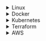 
<details>
<summary>Linux</summary>
Hard link vs soft link
A hard link is a file all its own, and the file references or points to the exact spot on a hard drive where the Inode stores the data.
A soft link isn't a separate file, it points to the name of the original file, rather than to a spot on the hard drive.

а) Жесткая ссылка не может быть создана для каталогов. Жесткая ссылка может быть создана только для файла.
б) Символические ссылки или симлинки могут ссылаться на каталог.

что в Линукс отвечает за открытие файлов?

Inode
inode  или индексный дескриптор — это структура данных в которой хранится метаинформация о стандартных файлах, каталогах или других объектах файловой системы, кроме непосредственно данных и имени.
Ну то есть , грубо говоря, что на 1 файл или директорию тратится 1 inode
На случай если кончились inode, заклинаний не подскажу. Так что для разделов в которы плодятся мелкие файлы следует грамотно выбирать файловую систему или нпйти и удалить все мелкие нулевые файлы.
Пример, мы как-то давно использовали btrfs для хранения множества мелких файлов тк в ней inode создаются динамически
Поискать нулевые файлы



Как узнать оболочку линукс?
echo $0

Что такое образ initrd?

Начальный RAM-диск (initrd) – это исходная корневая файловая система, которая монтируется до того, как будет доступна настоящая корневая файловая система.
Initrd привязан к ядру и загружен как часть процедуры загрузки ядра.

SUID SGID Sticky bit
SUID: если установлен бит setuid, когда файл выполняется пользователем, процесс будет иметь те же права, что и владелец исполняемого файла.
SGID: То же  самое что SUID, но только для групп
Sticky bit:  в основном это касается папок, подразумевает, файл или папка, созданные в папке с поддержкой stickybit, могут быть удалены только владельцем. Например , исползование sticky-бита – это /tmp, где каждый пользователь имеет разрешение на запись, но удалить его могут только пользователи, владеющие файлом.

Состояния процессов

```
Running (R):
Процесс либо выполняется на процессоре, либо готов к выполнению (ожидает своей очереди).

Sleeping (S или D):
Interruptible sleep (S): Процесс спит (ожидает завершения какого-либо события, например, ввода-вывода) и может быть прерван сигналом.
Uninterruptible sleep (D): Процесс находится в состоянии сна и не может быть прерван сигналом. Обычно это состояние связано с ожиданием завершения операций ввода-вывода.

Stopped (T):
Процесс остановлен, обычно сигналом (например, SIGSTOP или SIGTSTP), и ожидает дальнейших инструкций. Процесс может быть возобновлен с помощью сигнала SIGCONT.

Zombie (Z):
Процесс завершил выполнение, но его запись в таблице процессов ещё не удалена, так как родительский процесс ещё не вызвал wait() для получения статуса завершения. Это состояние временно и длится до того, как родительский процесс обработает завершение дочернего процесса.

Traced (t):
Процесс находится под контролем отладчика (например, gdb).

Idle (I):
В некоторых версиях ядра или инструментов мониторинга может присутствовать это состояние, обозначающее, что процесс ничего не делает, но при этом не находится в ожидании, как в Sleeping.
```

Что такое zombie процесс?
В Linux (и других Unix-подобных операционных системах) процесс-зомби (zombie process) — это процесс, который завершил своё выполнение, но его запись в таблице процессов всё ещё сохраняется. Это происходит, когда процесс завершает своё выполнение, но его родительский процесс не вызвал системный вызов wait() для получения кода завершения дочернего процесса.

Основные системные вызовы:
```
- open - открыть файл
- read - пытается читать из файлового дискриптора
- write - пытается записать в файловый дескриптор
- close - закрывает файл посмле чтения илм записи
- fork - создает новый дочерний процесс
- execve - выполняет исплняемый файл
- kill
```

Что такое уровни запуска в linux и как их изменить?

Уровень выполнения – это состояние init и всей системы, которое определяет, какие системные службы работают, и они идентифицируются по номерам.

Существует 7 различных уровней выполнения (уровень выполнения 0-6) в системе Linux для различных целей.

Описания приведены ниже.

```
0: Halt System (To shutdown the system)
1: Single user mode
2: Basic multi user mode without NFS
3: Full multi user mode (text based)
4: unused
5: Multi user mode with Graphical User Interface
6: Reboot System
```

Команда TOP
RES (Resident Set Size): Это объем физической памяти (RAM), который используется процессом в данный момент. Включает: Текущие разделяемые библиотеки, а также физическую память, занятую процессом.

VIRT (Virtual Memory Size): Что показывает: Это общий объем виртуальной памяти, используемой процессом. Включает: Все кодовые, данные и разделяемые библиотеки, а также память, выделенную, но не использованную (т.е. не загруженную в RAM).


42. Что такое SeLinux?


SELinux – это аббревиатура от Security-enhanced Linux.

Это реализация контроля доступа и функция безопасности для ядра Linux.
Он предназначен для защиты сервера от неправильной настройки и / или скомпрометированных демонов.

Он устанавливает ограничения и инструктирует серверные демоны или программы, к каким файлам они могут обращаться и какие действия они могут предпринимать, определяя политику безопасности.


44. В чем разница между виртуальным хостингом на основе имени и виртуальным хостингом на основе IP?

Виртуальные хосты используются для размещения нескольких доменов на одном экземпляре Apache/Nginx.

Вы можете иметь один виртуальный хост для каждого IP-адреса вашего сервера, или один и тот же IP-адрес, но разные порты, или один и тот же IP-адрес, один и тот же порт, но разные имена хостов.
Последнее называется «ame based vhosts».
На виртуальном хостинге на основе IP мы можем запустить более одного веб-сайта на одном сервере, но каждый веб-сайт имеет свой IP-адрес, в то время как в виртуальном хостинге на основе имен мы размещаем несколько веб-сайтов на одном IP-адресе.
Но для этого вам нужно поместить более одной записи DNS для вашего IP-адреса в базу данных DNS.



Какое использование файлов /etc/passwd и /etc/shadow?

Файл /etc/shadow хранит действительный пароль в зашифрованном формате с некоторыми дополнительными свойствами, связанными с паролем пользователя.
В основном он учитывает параметры старения. Все поля разделены двоеточием (:).

Он содержит одну запись на строку для каждого пользователя, указанного в файле /etc/pass


Зачем устанавливать безпарольный вход по ssh?

Чтобы еще больше повысить безопасность системы, большинство организаций решили использовать аутентификацию на основе ключей вместо аутентификации на основе пароля.
Мы можем обеспечить аутентификацию на основе ключей, отключив стандартную аутентификацию по паролю.
Открытый ключ добавляется в файл конфигурации сервера, в то время как личный ключ остается конфиденциальным на стороне клиента.


Что такое swappiness в Linux?

Параметр swappiness контролирует стремление ядра перемещать процессы из физической памяти на диск подкачки.


OMM killer -защитный механизм ядра Linux, призванный решать проблемы с нехваткой памяти. При исчерпании доступной памяти он принудительно «убивает» наиболее подходящий по приоритетам процесс, отправляя ему сигнал KILL

Garbage collector - одна из форм автоматического управления памятью. Специальный процесс, называемый сборщиком мусора (англ. garbage collector), периодически освобождает память, удаляя из неё ставшие ненужными объекты.

Load average — это показатель, который используется для отображения средней нагрузки на систему за определенные периоды времени. Он указывает на количество активных процессов, которые либо выполняются, либо ожидают выполнения на процессоре.

51. Как проходит процесс загрузки linux

52. Какие уровни абстрации у LVM

53. Лимиты пользователя в linux ulimit

54. Заголовки TCP пакетов
	SYN
	ACK
	FYN
	WAIT
	RST
	RJCT
	CLOSE

55. Что такое ретраснмишн?

56. Что такое traceroute и как отрислвывает хосты черех которые прошел пакет?

57. Какие виды NAT (SNAT, DNAT)?

58. Что происход при curl ifconfig.io (максимально детально)

59.



</details>

<details>
<summary>Docker</summary>

Отличие docker  от  VM
В основе VM гипервизор,
Под капотом докера Namespaces + Control groups

namespaces для организации изолированных рабочих пространств, которые мы называем контейнерами.
Список некоторых пространств имен, которые использует docker:

- pid: для изоляции процесса;
- net: для управления сетевыми интерфейсами;
- ipc: для управления IPC ресурсами. (ICP: InterProccess Communication);
- mnt: для управления точками монтирования;
- utc: для изолирования ядра и контроля генерации версий(UTC: Unix timesharing system)


Control groups (контрольные группы)

cgroups для распределение или ограничения ресурсов для  процессов (процессорные, сетевые, ресурсы памяти, ресурсы ввода-вывода)

CMD ENTRYPOINT RUN
CMD sets the command and its parameters to be executed by default after the container is started. However, CMD can be replaced by docker run command line parameters. ENTRYPOINT configures the command to run when the container starts

Инструкции dockerfile:
FROM
ENV
ARG
WORKDIR
RUN
EXPOSE - Никакие порты не открываются, это элемент документирования
VOLUME - внутри контейнера становится томом. При запуске контейнера Docker автоматически создаст том и примонтирует его к этому пути. Данные, записанные в том(volume), сохранятся даже после остановки или удаления контейнера. Например,VOLUME /data.

CMD  явлется как бы дополнением   ENTRYPOINT
те в Entrypoint мы кладем команду ( python server.py),  а в CMD мы кладем  аргуметы к комманде
 Если посмотреть чуть шире, а именно в разрезе  k8s , то  Entrypoint  у нас был зашит в образ, а CMD  мы мы передовали через helm  в зависимости от среды ( dev/qa/stg)  через параметр args

k8s command -> entrypoint
k8s args ->  cmd


Минимизация количества слоев образа


При использовании таких команд, как RUN, COPY, ADD Docker создает слои. Каждый слой увеличивает размер образа, так как слои кэшируются.
Чтобы уменьшить количество слоев, необходимо объединять (комбинировать) команды в цепочки для того, чтобы исключить проблемы, связанные с неправильным использованием кэша. Рассмотрим эти рекомендации на конкретных примерах. Предположим, нам необходимо выполнить следующие 2 команды:
```
RUN apt update
RUN apt -y install tree
```
Если вы используете apt, необходимо комбинировать в одной инструкции RUN команды apt update и apt install. Команды выше необходимо скомбинировать в одну команду следующим методом:
```
RUN apt update && apt -y install tree
```
В результате вместо двух слоев будет создан один слой, и как итог будет уменьшен размер финального образа. Кроме того, следует объединять в одну инструкцию команды установки пакетов. Перечислять пакеты необходимо на нескольких строках, разделяя список символами \. Выглядеть это может так:
```
RUN apt update && apt install -y \
	htop \
	tree \
	mc
```
Этот метод также позволяет сократить число слоёв, которые должны быть добавлены в образ, и помогает поддерживать код файла в читаемом виде.

Удаление кэшей и временных файлов

При использовании пакетных менеджеров, таких как apt, apk, yum/dnf, они кэшируют загружаемые данные с целью снижения нагрузки на сеть, и, как следствие, уменьшается время, требуемое для установки программ. Данный кэш необходимо удалять, чтобы размер итогового образа не разрастался до больших объемов.
Для удаления кэша в конец команды по установке (например, apt install) необходимо добавить одну из нижеперечисленных строк — в зависимости от используемого пакетного менеджера:
```
APT: ... && rm -rf /var/cache/apt
APK: ... && rm -rf /etc/apk/cache
YUM: ... && rm -rf /var/cache/yum
DNF: ... && rm -rf /var/cache/dnf
```

Cетевые драйверы docker
несколько драйверов по умолчанию, которые обеспечивают основной функционал по работе с сетью:
- none: отключение всех сетевых ресурсов.
- bridge: сетевой драйвер по умолчанию. По сути, это мост между контейнером и хостовой машиной. Мостовые сети обычно используются, когда приложения выполняются в автономных контейнерах, которые должны взаимодействовать друг с другом.
- host: для автономных контейнеров устраняется сетевая изолированность между контейнером и хостом Docker и напрямую используются сетевые ресурсы хоста.
- overlay: наложенные сети соединяют несколько демонов Docker.
- macvlan: сети Macvlan позволяют присваивать контейнеру MAC-адрес, благодаря чему он выглядит как физическое устройство в сети.

Docker многостадийная сборка (multi-stage build) — это методика сборки образов Docker, которая позволяет создавать более легкие и оптимизированные образы с помощью нескольких этапов сборки в одном Dockerfile. Это особенно полезно для создания минимальных продакшн образов, содержащих только необходимое программное обеспечение и зависимости, без лишних файлов, которые были нужны только на этапе сборки или тестирования.

Как уменьшить размер docker образа?
	1. Выбор базового образа, например alpine
	2. Минималтзвация установленных зависимостей
	3. Multi-stage build
	4. Почистить каталог /var
	5. Минималищировать количесво слоев
		Слой = snapshot файловой системы после выполнения инструкции.
		Docker использует UnionFS (OverlayFS/aufs) для объединения слоёв.

</details>

<details>
<summary>Kubernetes</summary>

Компоненты:

Kube-api - предоставляет kubernets API
ETCD - Хранит все данные о состоянии кластера (конфигурация, секреты, статусы и т.п.).
Sheduler - разпрелеляет приложения, назначает рабочий узел каждому приложению
kube-controller-manager -
Управляет контроллерами (controllers), которые следят за текущим состоянием кластера и стремятся к желаемому состоянию.
Примеры:
	ReplicaSet Controller — гарантирует нужное количество реплик Pod'ов.
	Node Controller — следит за состоянием узлов.
	Deployment Controller — управляет обновлениями приложений.

kubelet
Агент, который получает инструкции от API Server и управляет контейнерами на узле.


kube-proxy
kube-proxy — сетевой прокси, работающий на каждом узле в кластере, и реализующий часть концепции сервис.


IRSA (AWS only) - this option creates an identity provider for the cluster.
After this step we can add role and policy on the side of Amazon cloud, I mean IAM service.
Add the identity number of this role to the k8s service account as annotation and assign this service account to the appropriate pod or deployment.

Role —  который описывает некий набор прав на объекты кластера Kubernetes. Role ничего и никому не разрешает. Это просто список.
RoleBinding -
ServiceAccount -
Пример: kubectl auth can-i get pods --as <serviceaccount> -n <namespace>

1. Liveness Probe используется для определения необходимости перезапуска контейнера.
2. Readiness Probe используется для определения готовности контейнера принимать трафик, ну то есть когда пускать/не пускать трафик.
3. Startup Probe используется для проверки успешного завершения инициализации контейнера и позволяет игнорировать liveness и readiness проверки до её завершения.

Pod Disruption Budget (PDB)
```
это механизм в Kubernetes, который помогает управлять количеством pod'ов (единиц приложения) в кластере, которые могут быть одновременно остановлены или перезапущены. PDB гарантирует, что определенное количество pod'ов останется доступным даже в случае непредвиденных сбоев или плановых обновлений.
```
QoS (Quality of Service) class
```
метрика определяющая приоритет пода (Pod) в кластере на основе его потребностей в ресурсах (CPU и памяти).
Guaranteed (Гарантированный) -  самый высокий приоритет (request == limits)
Burstable (Гибкий) - Они более гибки, чем Guaranteed, и их могут удалить раньше (requests < limits)
Best-Effort (Лучший вариант) - (Ни requests, ни limits) поды будут удалены первыми при нехватке ресурсов.
```

NodeSelector - юнит в описании манифеста, который служит для выбора нод под запуск подов ( например нода для запуска с меткой GPU)
Affinity - используется для размещение подов на соответствущих описанным критериям нодах при определнных условиях.( например запускать поды из данного деплоймента на нодах из определенной availibility zone,  instance type, etc)
AnitAffinity -  для обратного вышеописанному
taint -   для того чтобы запретить подам быть запущенным на определнных нодах. Использается при описании  NodeGroup(Ноды)

Чтобы поды от деплоймента в Kubernetes распределялись на разные ноды, а не на одну, можно воспользоваться несколькими подходами:

 Использование PodAntiAffinity

PodAntiAffinity позволяет указывать, что поды не должны размещаться на одной и той же ноде. Это настраивается с помощью полей affinity и podAntiAffinity в манифесте деплоймента.

Как работает OOM Killer в Kubernetes
```
Лимиты и запросы памяти:

В Kubernetes ресурсы, такие как память и CPU, управляются с помощью параметров requests и limits, которые можно задавать в манифесте контейнера.
requests — это минимальное количество ресурсов, которое гарантированно выделяется контейнеру.
limits — это максимальное количество ресурсов, которое контейнер может использовать.
Переполнение лимитов памяти:

Если контейнер начинает использовать больше памяти, чем указано в limits, ядро Linux может сработать и активировать OOM Killer.
Когда OOM Killer активируется, он завершает процессы, чтобы освободить память. В контексте контейнеров это означает завершение всего контейнера.
Выбор процесса для завершения:

OOM Killer выбирает процессы для завершения на основе их "oom_score", который рассчитывается ядром на основании различных факторов, таких как размер процесса, время его выполнения и важность.
Контейнеры, которые потребляют больше памяти, чем указано в limits, получают повышенный "oom_score" и, следовательно, становятся приоритетными кандидатами для завершения.
Последствия в Kubernetes:

Когда контейнер убивается OOM Killer-ом, Kubernetes помечает этот контейнер как OOMKilled и может попытаться перезапустить его, в зависимости от настроек restartPolicy.
Если контейнер постоянно превышает лимит памяти и OOM Killer регулярно его завершает, это может привести к циклическим перезапускам (crash loop).
События и диагностика:

Kubernetes генерирует событие, указывающее, что контейнер был завершен из-за превышения лимита памяти (событие типа OOMKilled).
Для диагностики можно просмотреть логи пода и события с помощью команд kubectl logs и kubectl describe pod.
Профилактика:

Чтобы избежать ситуаций с OOM Killer, рекомендуется правильно рассчитывать requests и limits для контейнеров на основе профилирования и мониторинга приложения.
Можно также использовать инструменты мониторинга, такие как Prometheus, для наблюдения за потреблением памяти и другими метриками в кластере.
Таким образом, OOM Killer играет важную роль в управлении памятью и обеспечении стабильности узлов в Kubernetes, но требует внимательной настройки ресурсов для контейнеров, чтобы избежать нежелательных завершений и перезапусков.
```
Throtling in Kubernetes:


В Kubernetes LimitRange и ResourceQuota — это механизмы, которые позволяют ограничивать использование ресурсов (CPU, память) в namespace'ах , чтобы предотвратить чрезмерное потребление ресурсов и обеспечить стабильность кластера.

LimitRange - Ограничивает минимальные и максимальные значения requests и limits на уровне отдельного контейнера или Pod'а внутри namespace.

ResourceQuota - Ограничивает общее использование ресурсов в namespace . То есть, сколько всего может быть выделено ресурсов всем Pod'ам в рамках одного namespace.

Какие виды контейнеров бывают в поде?
	- init
	- sidecar

statefullset VS deployment?


Типы сервисов в k8s(4):
-ClusterIP
-NodePort
-LoadBalancer

Какие механизмы безопасности есть в k8s?
	RBAC
	Network Policies
	SecurityContext — настройка прав пода/контейнера (uid/gid, readOnlyRootFilesystem, drop capabilities).
	Pod Security Standards (PSS, пришли на смену PodSecurityPolicy) - запреты на запуск подов с root-правами, привилегированными capability, hostPID/hostNetwork и т.д.

Что произрйдет с контейнером если он превысит потребление CPU?

Что такое ingress?

В чем преимущество использования ингресса против сервиса при обращение прилодений в рамках одного кластера к друг другу?



**Questions**
- Какие вопросы вы зададите разработчику, когда он приносит код для деплоя в Kubernetes?
- Какие kubernetes-объекты используете для деплоя stateful приложения?
- Как диагностировать задержки между двумя кластерами с раздельными БД и приложениями?
```sh
У каждого приложения есть своя база ранных. Эти приложенияя общаются через интеренет по https. С первого кластера приложение отправляяет во второе приложение, там приложение записывает в базу, отсылает ответ и первый записывает в свою базу, Этот раунд длятся 400 милисекунд, но бывают задержки 3 секунды. Куда смотреть?
```
- Какие ресурсы проверяете на хосте для обеспечения надёжной работы БД?
- Какие шаги предпримете при оптимизации БД, например Postgres?
- Как анализируете сетевые проблемы между двумя кластерами?

</details>

<details>
<summary>Terraform</summary>

Что такое стейт файл, что в нем хранится, можно ли править руками? Что такое и зачем нужен лок?
стейт файл - файл состояния, в котором хранится описание созданных ресурсов. Руками править можно, но лучше вносить правки через terraform import.
Lock file служит для сохранения хэшей версий провайдеров и модулей

Что такое null ресурс?
null_resource является ресурсом , который позволяет настроить provisioners, которые непосредственно не связаны с одним существующим ресурсом.

</details>


<details>
<summary>AWS</summary>


AWS System manager - is a secure end-to-end management solution for resources on AWS and in multi-cloud and hybrid environments

Availability zone
- Region (регион) – это географическая область (например, us-east-1 – Вирджиния, США).
- Availability Zone (зона доступности) – это один из дата-центров внутри региона, имеющий независимое электропитание, сеть и охлаждение.
- В каждом регионе обычно есть минимум 2–3 зоны доступности (например: us-east-1a, us-east-1b, us-east-1c).

VPC - виртуальная частная сеть или изолированный сегмент

- Nat gateway - Позволяет ресурсам из private subnet выходить в интернет только для исходящего трафика

- Internet gateway - Позволяет ресурсам с публичным IP адресом принимать входящие соединения, наприемр Elastic LB. Оплата только за трафик.

- Security groups - firewall at the instance level
acts as a firewall that controls the traffic allowed to and from the resources in your virtual private cloud (VPC). You can choose the ports and protocols to allow for inbound traffic and for outbound traffic.

- Security groups are stateful. For example, if you send a request from an instance, the response traffic for that request is allowed to reach the instance regardless of the inbound security group rules. Responses to allowed inbound traffic are allowed to leave the instance, regardless of the outbound rules.

network ACL  - Список управления доступом к сети (ACL) разрешает или запрещает определенный входящий или исходящий трафик на уровне подсети.
	Default network ACL - allows all inbound traffic
	Custom network ACL - denies all inbound and outbound traffic untill you add rules
	Block specific IP addresses^ not security group

Site-to-Site VPN -  connection between remote devices and AWS resources. Virtual Private Gateway --> IPSEC --> Customer gateway (on-premise network)
Network ACLs are stateless, which means that return traffic must be explicitly allowed by the rules.

- External Ingress

Доступен из интернета.
Для него создаётся Internet-facing Load Balancer.

Используется, когда нужно отдавать сервисы/приложения наружу (например, API, веб-приложение).

В AWS ALB это означает:
scheme: internet-facing
Security Group разрешает входящий трафик с 0.0.0.0/0 (или с ограничений).
Пример аннотации для Kubernetes Ingress:

```annotations:
  alb.ingress.kubernetes.io/scheme: internet-facing```

2. Internal Ingress

Доступен только внутри VPC (или через VPN/Direct Connect/PrivateLink).
Для него создаётся Internal Load Balancer.
Используется для внутренних микросервисов, админских панелей, сервисов, к которым не нужен публичный доступ.

В AWS ALB это означает:

scheme: internal

Security Group обычно ограничивает доступ только из корпоративных сетей или из подсетей VPC.

Пример аннотации:

```annotations:
  alb.ingress.kubernetes.io/scheme: internal```


Direct connect - directly connect to AWS data center without internet

AWS Private link - Establish connectivity between VPCs and AWS services without exposing data to the internet

Athena -  сервис запросов, похожий на SQL

Amazon OpenSearch Service makes it easy for you to perform interactive log analytics,

VPC Flow logs - Опция для логирования сетевого трафика

CloudFront- system of distributed servers that deliver webpages and other web content

Application Load Balancer принимает решения о маршрутизации на уровне приложения (HTTP/HTTPS), поддерживает маршрутизацию на основе пути и может направлять запросы на один или несколько портов в каждом экземпляре контейнера в вашем кластере.

Network Load Balancer  принимает решения о маршрутизации на транспортном уровне (TCP/SSL). Он может обрабатывать миллионы запросов в секунду. После того, как балансировщик нагрузки получает соединение, он выбирает цель из целевой группы для правила по умолчанию, используя алгоритм маршрутизации хеширования потока. Он пытается открыть TCP-соединение с выбранной целью на порту, указанном в конфигурации прослушивателя. Он пересылает запрос без изменения заголовков.

Route53
	Simple - Rote traffic to a single resource
	Failover - Active-passive failover
	Geolocation - Route traffic based on the location
	Geoproximity - Based on the physical distance between your users and your resources
	Latency based - Route traffic based on the based latency to provide good performance
	Multivalue Answers - Enable Route53 to respond with up to end to eight selected at random (Round-robin)
	Weighted - Route traffic to multiple resources based on a numerical weight
---
VPC
VPC -->  add subnets --> create Rote table --> create NACL --> associate subnets with route tables

VPC endpoint with acces to S3
Launch EC2 --> Create Vpc endpoint for S3 --> Review route table

S3
Standard - >= 3 AZs    99.9 % (For workloads and frequent data)
Standard infrequent access -  >= 3 AZ Long-term infriquent accessed critical data
One Zone Infrequent access - 1 AZ Long term infriquent access, non-critical
Glacier Instant Retrieval - >=3 AZ Long live data. For infrequent data (Minimum duration 90 days)
Glacier Flexible Retrieval >=3 AZ Long-term data archiving needs to be accessed within a few hours or minutes
Glacier deep archive - >=3 AZ Rerely accessed data archiving. default retrieval time 12 hours (Minimum duration 180 days)
S3 Intelligent-tiering - >=3 AZ Unknown or unpredictable access pattern

Server-side encryption:
	SSE-S3 - S3 managed keys AES 256-bit encryption
	SSE-KMS - AWS Key Management Service managed keys
	SSE-C - Customer-provided keys

S3 Static website
	Enable static website -> Disable Block Public Access settings -> Allow public read access for your objects

Inventory bucket - Used to help understand how you are storing objects in S3 bucket

EFS storage classes:


AWS Config continually assesses, audits, and evaluates the configurations and relationships of your resources on AWS,

File gateway - Access files stored on S3 using NFS or SMB
Fsx Gateway - Access files in Amazon Fsx for Windows File Server using SMB
Volume gateway(Stored Mode) - Your entire dataset is stored on-site and backend up to S3 as RBS snapshots.
Volume Gateway (Cached mode) - Your entire dataset is stored in S3 (only frequently accessed)


1 subnet in 1 availability zone

security group - фильтрует трафик на уровне инстанса
NACL - фильтркет трафик на уровне подсети

---

AWS cloudwatch
- Logs
- insights
- Metrics
- Log stream
- Log groups
- Log archival

может пересылать логи в S3 Opensearch Lambda kinesis

AWS Cloudtrail - сервис для аудит API вызовыв

X-RAY -

Network Monitor -


</details>




<details>
<summary>Виды тестов</summary>
виды тестов:
Юнит-тестирование (Unit Testing):
Тестирование отдельных компонентов или модулей приложения изолированно.
Цель: проверить, что каждый модуль работает правильно.

Интеграционное тестирование (Integration Testing):
Тестирование взаимодействия между модулями или компонентами.
Цель: выявить проблемы, которые могут возникнуть при взаимодействии компонентов.

Функциональное тестирование (Functional Testing):
Проверка функциональности приложения в соответствии с требованиями.
Фокусируется на том, что система делает.

Системное тестирование (System Testing):
	Комплексное тестирование всей системы целиком.
	Цель: убедиться, что приложение соответствует всем заявленным требованиям и спецификациям.

Приёмочное тестирование (Acceptance Testing):
	Тестирование, проводимое для подтверждения того, что система удовлетворяет потребности пользователя.
	Включает альфа- и бета-тестирование.

Регрессионное тестирование (Regression Testing):
	Повторное тестирование системы для проверки, что изменения в коде не вызвали новых дефектов.
	Обычно проводится после внесения исправлений или новых функций.

Нагрузочное тестирование (Load Testing):
Тестирование производительности системы под различными уровнями нагрузки.
Цель: определить, как система работает при увеличении числа пользователей или объема данных.

Стресс-тестирование (Stress Testing):
Тестирование системы под экстремальными условиями, превышающими нормальные рабочие нагрузки.
Цель: выявить пределы прочности и стабильности системы.

Тестирование производительности (Performance Testing):
Оценка быстродействия системы в различных условиях.
Включает измерение времени отклика, пропускной способности и использования ресурсов.

Тестирование безопасности (Security Testing):
Проверка системы на уязвимости и угрозы безопасности.
Цель: защитить данные и обеспечить безопасную работу системы.

Тестирование удобства использования (Usability Testing):
Оценка удобства и интуитивности интерфейса для конечных пользователей.
Включает сбор отзывов пользователей и наблюдение за их взаимодействием с системой.

Тестирование совместимости (Compatibility Testing):
Проверка работы приложения на различных платформах, устройствах и браузерах.
Цель: убедиться, что система работает корректно в различных средах.

Тестирование восстановления (Recovery Testing):
Оценка способности системы восстанавливаться после сбоев и отказов.
Цель: убедиться, что система может восстановиться и продолжить работу после критических ошибок.

Тестирование локализации (Localization Testing):
Проверка адаптации приложения для различных регионов и языков.
Включает проверку правильности перевода, форматов даты и времени, валют и других региональных особенностей.
</details>

<details>
<summary>Иные вопросы</summary>

REST - архитектурный стиль. Любой формат (JSON, XNL etc)
SOAP - протокол обмена структурированными данными. Протокол (SOAP XML)


Чем отличаются протоколы http1.1 от http2.0 ?

Что такое треды операционной системы?

CORS - служит для того, чтобы например регуоировать общение браузера с апишками через AJAX запрос
</details>

<details>
<summary>Мой последний проект:</summary>

```
                          🌍 Users
                             │
                             ▼
                        +------------+
                        | Cloudflare |
                        +------------+
                             │  DNS/WAF/DDoS
                             ▼
                    +---------------------+
                    |   ALB (Ingress)     |
                    | Public Subnets (AZ) |
                    +---------------------+
                      /          |         \
                     /           |          \
                    ▼            ▼           ▼
           ┌─────────────┐ ┌─────────────┐ ┌─────────────┐
           |  Private    | |  Private    | |  Private    |
           |  Subnet AZ1 | |  Subnet AZ2 | |  Subnet AZ3 |
           └─────────────┘ └─────────────┘ └─────────────┘
                  │              │               │
        +----------------+ +----------------+ +----------------+
        |  EKS Nodes     | |  EKS Nodes     | |  EKS Nodes     |
        |  (Worker pool) | |  (Worker pool) | |  (Worker pool) |
        +----------------+ +----------------+ +----------------+
           |      |          |      |           |      |
           ▼      ▼          ▼      ▼           ▼      ▼
        +--------------------------------------------------+
        |                  EKS Cluster                     |
        |   (Pods, Deployments, Services, DaemonSets, etc) |
        +--------------------------------------------------+

   ┌─────────────────────────────────────────────────────────┐
   │                   AWS Networking Layer                  │
   │                                                         │
   │  VPC 10.0.0.0/16                                        │
   │   • Public Subnets (IGW) → ALB                          │
   │   • Private Subnets (NAT GW) → Worker Nodes             │
   │   • Route Tables:                                       │
   │       Public RT → Internet Gateway                      │
   │       Private RT → NAT Gateway                          │
   └─────────────────────────────────────────────────────────┘

```
Сетевой фундамент (VPC, сабнеты, маршруты)

- VPC

CIDR: например, 10.0.0.0/16.

Разделение на 3 AZ (для отказоустойчивости).

Сабнеты

Public subnets (по одной в каждой AZ)

для ingress, bastion-хостов, NAT Gateways.
ассоциируем с route table → Internet Gateway.

Private subnets (по одной в каждой AZ)
для воркеров EKS.

ассоциируем с route table → NAT Gateway (чтобы узлы могли тянуть апдейты, но не были доступны извне).
Route Tables

Public RT → IGW.
Private RT → NAT GW.

Security Groups

Для EKS Control Plane (AWS управляет, но мы должны разрешить вход с нод).

Для worker nodes: 443 (kubelet), NodePort (если нужен), ограниченный доступ между подсетями.

- EKS через Terraform

Создание кластера
Используем модуль terraform-aws-eks.

Указываем VPC ID
Указываем private subnets для нод(важно: control plane общается с воркерами через них).
Control Plane — managed by AWS (highly available across AZ).
Worker Nodes
Managed Node Groups (обычно on-demand).
Spot Node Group для дешёвых воркеров (CI/CD, не-критичные поды).

Taints/Tolerations — чтобы разделить workload (например, критика vs. batch).
Networking для кластера

CNI: AWS VPC CNI (каждый pod получает IP из сабнета).
Поддержка pod density зависит от выбранных типов инстансов и /26-/28 блоков в сабнетах.
Можно добавить Calico, если нужна NetworkPolicy.

- IAM + RBAC

OIDC provider для EKS (нужен для IRSA — IAM Role for ServiceAccount).
Чтобы сервис-аккаунты могли получать IAM роли (IRSA).
Это позволяет подам напрямую работать с AWS сервисами (S3, Secrets Manager, DynamoDB и т.д.).
Привязываем роли к k8s сервис-аккаунтам (например, pod в k8s может читать S3 или секреты в Secrets Manager).
Add-ons (сразу через Terraform или Helm)
vpc-cni
coredns

kube-proxy

ingress controller (nginx или AWS Load Balancer Controller).

🔹 Поток трафика (пример)

Пользователь → Cloudflare (DNS -> WAF -> DDoS).

Cloudflare → ALB (ingress) в public subnet.

ALB → EKS pods (через сервис типа LoadBalancer/Ingress).

Для админки был выбрал ingress типа internal

Pods сидят в private subnet, имеют выход в интернет через NAT Gateway (например, для скачивания образов).

📌 На собеседовании можно упомянуть:

Зачем делаем private-only worker nodes (безопасность).

Почему используем несколько сабнетов в разных AZ (HA).

Как масштабируем кластер: Cluster Autoscaler + разные Node Groups (on-demand/spot).

Как обеспечиваем доступ: kubectl через bastion или через AWS SSM Session Manager, а не открытый 22 порт.
</details>